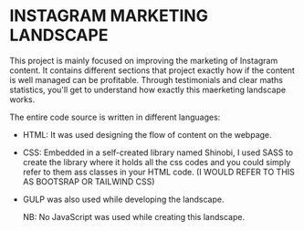 # INSTAGRAM MARKETING LANDSCAPE

This project is mainly focused on improving the marketing of Instagram content.
It contains different sections that project exactly how if the content is well managed can be profitable. Through testimonials and clear maths statistics, you'll get to understand how exactly this maerketing landscape works.

The entire code source is written in different languages:
  - HTML: It was used designing the flow of content on the webpage.
  - CSS: Embedded in a self-created library named Shinobi, I used SASS to create the library where it holds all the css codes and you could simply refer to them ass classes in your HTML code.
      (I WOULD REFER TO THIS AS BOOTSRAP OR TAILWIND CSS)
  - GULP was also used while developing the landscape.

    NB: No JavaScript was used while creating this landscape.
